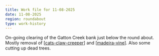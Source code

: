 ```yaml
---
title: Work file for 11-08-2025
date: 11-08-2025
region: roundabout
type: work-history
---
```


On-going clearing of the Gatton Creek bank just below the round about. Mostly removal of [[cats-claw-creeper]] and [[madeira-vine]]. Also some cutting up dead trees.

[//begin]: # "Autogenerated link references for markdown compatibility"
[cats-claw-creeper]: ../../plants/cats-claw-creeper "Cat's claw creeper (Dolichandra unguis-cati)"
[madeira-vine]: ../../plants/madeira-vine "Madeira vine (Anredera cordifolia)"
[//end]: # "Autogenerated link references"